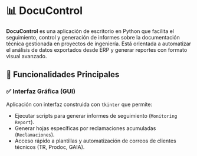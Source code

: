# 📊 DocuControl

**DocuControl** es una aplicación de escritorio en Python que facilita el seguimiento, control y generación de informes sobre la documentación técnica gestionada en proyectos de ingeniería. Está orientada a automatizar el análisis de datos exportados desde ERP y generar reportes con formato visual avanzado.

## 🧰 Funcionalidades Principales

### ✅ Interfaz Gráfica (GUI)
Aplicación con interfaz construida con `tkinter` que permite:

- Ejecutar scripts para generar informes de seguimiento (`Monitoring Report`).
- Generar hojas específicas por reclamaciones acumuladas (`Reclamaciones`).
- Acceso rápido a plantillas y automatización de correos de clientes técnicos (TR, Prodoc, GAIA).
